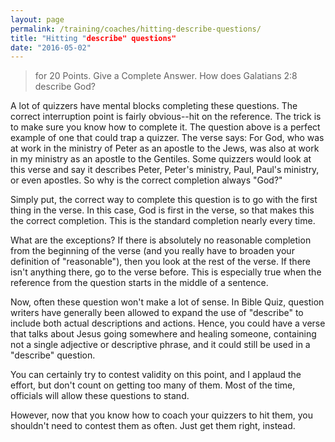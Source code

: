 ```yaml
---
layout: page
permalink: /training/coaches/hitting-describe-questions/
title: "Hitting "describe" questions"
date: "2016-05-02"
---
```


> for 20 Points. Give a Complete Answer. How does Galatians 2:8 describe God?

A lot of quizzers have mental blocks completing these questions. The correct interruption point is fairly obvious--hit on the reference. The trick is to make sure you know how to complete it. The question above is a perfect example of one that could trap a quizzer. The verse says: For God, who was at work in the ministry of Peter as an apostle to the Jews, was also at work in my ministry as an apostle to the Gentiles. Some quizzers would look at this verse and say it describes Peter, Peter's ministry, Paul, Paul's ministry, or even apostles. So why is the correct completion always "God?"

Simply put, the correct way to complete this question is to go with the first thing in the verse. In this case, God is first in the verse, so that makes this the correct completion. This is the standard completion nearly every time.

What are the exceptions? If there is absolutely no reasonable completion from the beginning of the verse (and you really have to broaden your definition of "reasonable"), then you look at the rest of the verse. If there isn't anything there, go to the verse before. This is especially true when the reference from the question starts in the middle of a sentence.

Now, often these question won't make a lot of sense. In Bible Quiz, question writers have generally been allowed to expand the use of "describe" to include both actual descriptions and actions. Hence, you could have a verse that talks about Jesus going somewhere and healing someone, containing not a single adjective or descriptive phrase, and it could still be used in a "describe" question.

You can certainly try to contest validity on this point, and I applaud the effort, but don't count on getting too many of them. Most of the time, officials will allow these questions to stand.

However, now that you know how to coach your quizzers to hit them, you shouldn't need to contest them as often. Just get them right, instead.
